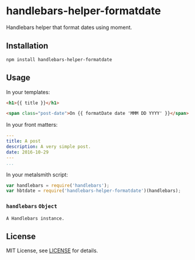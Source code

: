 # handlebars-helper-formatdate

Handlebars helper that format dates using moment.

## Installation

```
npm install handlebars-helper-formatdate
```

## Usage

In your templates:

```html
<h1>{{ title }}</h1>

<span class="post-date">On {{ formatDate date 'MMM DD YYYY' }}</span>
```

In your front matters:

```yaml
---
title: A post
description: A very simple post.
date: 2016-10-29
---
...
```

In your metalsmith script:

```js
var handlebars = require('handlebars');
var hbtdate = require('handlebars-helper-formatdate')(handlebars);
```

### **`handlebars`** `Object`

    A Handlebars instance.

## License

MIT License, see [LICENSE](https://github.com/ahdiaz/handlebars-helper-formatdate/blob/master/LICENSE.md) for details.
